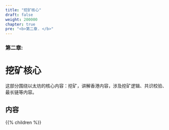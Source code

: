 ```yaml
---
title: "挖矿核心" 
draft: false
weight: 200000
chapter: true
pre: "<b>第二章. </b>"
---
```


### 第二章: 

# 挖矿核心

这部分围绕以太坊的核心内容：挖矿，讲解香港内容，涉及挖矿逻辑、共识校验、最长链等内容。

## 内容
{{% children  %}}